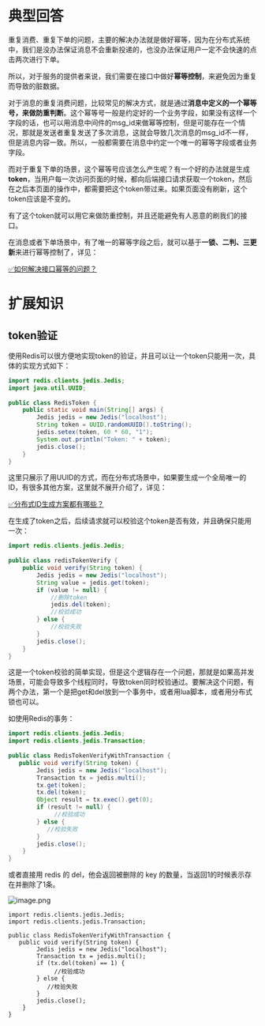 # 典型回答

重复消费、重复下单的问题，主要的解决办法就是做好幂等，因为在分布式系统中，我们是没办法保证消息不会重新投递的，也没办法保证用户一定不会快速的点击两次进行下单。

所以，对于服务的提供者来说，我们需要在接口中做好**幂等控制**，来避免因为重复而导致的脏数据。

对于消息的重复消费问题，比较常见的解决方式，就是通过**消息中定义的一个幂等号，来做防重判断**。这个幂等号一般是约定好的一个业务字段，如果没有这样一个字段的话，也可以用消息中间件的msg_id来做幂等控制，但是可能存在一个情况，那就是发送者重复发送了多次消息，这就会导致几次消息的msg_id不一样，但是消息内容一致。所以，一般都需要在消息中约定一个唯一的幂等字段或者业务字段。

而对于重复下单的场景，这个幂等号应该怎么产生呢？有一个好的办法就是生成**token**，当用户每一次访问页面的时候，都向后端接口请求获取一个token，然后在之后本页面的操作中，都需要把这个token带过来。如果页面没有刷新，这个token应该是不变的。

有了这个token就可以用它来做防重控制，并且还能避免有人恶意的刷我们的接口。

在消息或者下单场景中，有了唯一的幂等字段之后，就可以基于**一锁、二判、三更新**来进行幂等控制了，详见：

[✅如何解决接口幂等的问题？](https://www.yuque.com/hollis666/fo22bm/gz2qwl?view=doc_embed)


# 扩展知识

## token验证

使用Redis可以很方便地实现token的验证，并且可以让一个token只能用一次，具体的实现方式如下：

```java
import redis.clients.jedis.Jedis;
import java.util.UUID;
 
public class RedisToken {
    public static void main(String[] args) {
        Jedis jedis = new Jedis("localhost");
        String token = UUID.randomUUID().toString();
        jedis.setex(token, 60 * 60, "1");
        System.out.println("Token: " + token);
        jedis.close();
    }
}

```

这里只展示了用UUID的方式，而在分布式场景中，如果要生成一个全局唯一的ID，有很多其他方案，这里就不展开介绍了，详见：

[✅分布式ID生成方案都有哪些？](https://www.yuque.com/hollis666/fo22bm/cdfb2w?view=doc_embed)

在生成了token之后，后续请求就可以校验这个token是否有效，并且确保只能用一次：

```java
import redis.clients.jedis.Jedis;
 
public class redisTokenVerify {
    public void verify(String token) {
        Jedis jedis = new Jedis("localhost");
        String value = jedis.get(token);
        if (value != null) {
            //删除token
            jedis.del(token);
            //校验成功
        } else {
            //校验失败
        }
        jedis.close();
    }
}

```

这是一个token校验的简单实现，但是这个逻辑存在一个问题，那就是如果高并发场景，可能会导致多个线程同时，导致token同时校验通过。要解决这个问题，有两个办法，第一个是把get和del放到一个事务中，或者用lua脚本，或者用分布式锁也可以。

如使用Redis的事务：

```java
import redis.clients.jedis.Jedis;
import redis.clients.jedis.Transaction;
 
public class RedisTokenVerifyWithTransaction {
   public void verify(String token) {
        Jedis jedis = new Jedis("localhost");
        Transaction tx = jedis.multi();
        tx.get(token);
        tx.del(token);
        Object result = tx.exec().get(0);
        if (result != null) {
             //校验成功
        } else {
           //校验失败
        }
        jedis.close();
    }
}

```


或者直接用 redis 的 del，他会返回被删除的 key 的数量，当返回1的时候表示存在并删除了1条。

![image.png](https://cdn.nlark.com/yuque/0/2024/png/5378072/1718449178683-830cb17c-7743-4d09-bd30-e6333f744757.png#averageHue=%23fbfbfb&clientId=ud2002ce5-33a8-4&from=paste&height=121&id=u8de35f45&originHeight=242&originWidth=1094&originalType=binary&ratio=2&rotation=0&showTitle=false&size=40190&status=done&style=none&taskId=u6bd26704-52b9-40f1-a7d8-02ebfdf69bd&title=&width=547)


```
import redis.clients.jedis.Jedis;
import redis.clients.jedis.Transaction;
 
public class RedisTokenVerifyWithTransaction {
   public void verify(String token) {
        Jedis jedis = new Jedis("localhost");
        Transaction tx = jedis.multi();
        if (tx.del(token) == 1) {
             //校验成功
        } else {
           //校验失败
        }
        jedis.close();
    }
}

```

